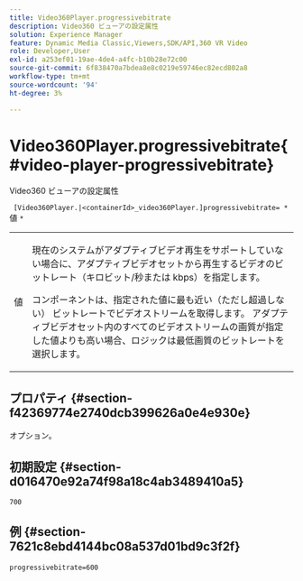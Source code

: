 ```yaml
---
title: Video360Player.progressivebitrate
description: Video360 ビューアの設定属性
solution: Experience Manager
feature: Dynamic Media Classic,Viewers,SDK/API,360 VR Video
role: Developer,User
exl-id: a253ef01-19ae-4de4-a4fc-b10b28e72c00
source-git-commit: 6f838470a7bdea8e8c0219e59746ec82ecd802a8
workflow-type: tm+mt
source-wordcount: '94'
ht-degree: 3%

---
```


# Video360Player.progressivebitrate{#video-player-progressivebitrate}

Video360 ビューアの設定属性

` [Video360Player.|<containerId>_video360Player.]progressivebitrate= *` 値 `*`

<table id="table_C616483932C2482CA9794DDD7313FD7C"> 
 <tbody> 
  <tr> 
   <td colname="col1"> <p> <span class="codeph"> 値 </span> </p> </td> 
   <td colname="col2"> <p> 現在のシステムがアダプティブビデオ再生をサポートしていない場合に、アダプティブビデオセットから再生するビデオのビットレート（キロビット/秒または kbps）を指定します。 </p> <p>コンポーネントは、指定された値に最も近い（ただし超過しない） ビットレートでビデオストリームを取得します。 アダプティブビデオセット内のすべてのビデオストリームの画質が指定した値よりも高い場合、ロジックは最低画質のビットレートを選択します。 </p> </td> 
  </tr> 
 </tbody> 
</table>

## プロパティ {#section-f42369774e2740dcb399626a0e4e930e}

オプション。

## 初期設定 {#section-d016470e92a74f98a18c4ab3489410a5}

`700`

## 例 {#section-7621c8ebd4144bc08a537d01bd9c3f2f}

```
progressivebitrate=600
```
